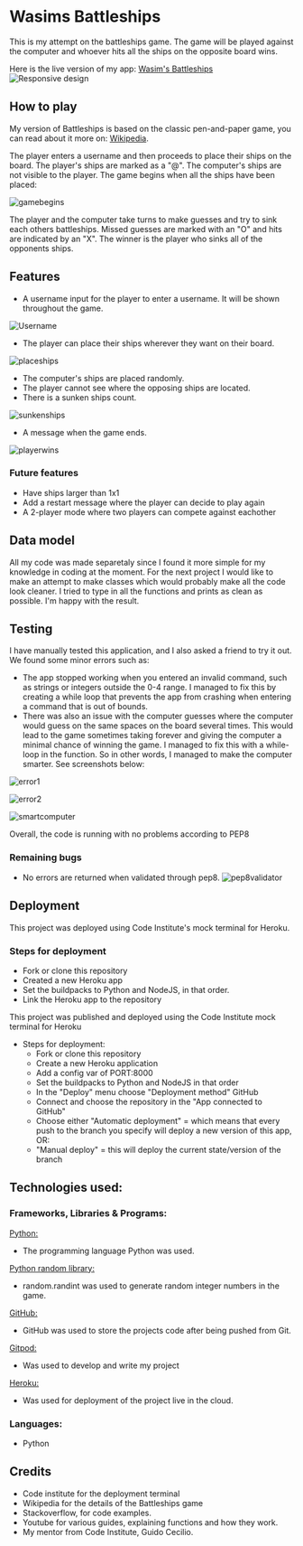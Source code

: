 # Wasims Battleships
This is my attempt on the battleships game. The game will be played against the computer
and whoever hits all the ships on the opposite board wins.

Here is the live version of my app: [Wasim's Battleships](https://wasims-battleships.herokuapp.com/)
![Responsive design](./images/responsinator.png)


## How to play

My version of Battleships is based on the classic pen-and-paper game, you can read about it more on: [Wikipedia](https://en.wikipedia.org/wiki/Battleship_(game)).

The player enters a username and then proceeds to place their ships on the board. The player's ships are marked as a "@". The computer's ships are not visible to the player. The game begins when all the ships have been placed: 

![gamebegins](./images/gamebegins.png)

The player and the computer take turns to make guesses and try to sink each others battleships.
Missed guesses are marked with an "O" and hits are indicated by an "X".
The winner is the player who sinks all of the opponents ships. 

## Features
- A username input for the player to enter a username. It will be shown throughout the game.

![Username](./images/username.png)

- The player can place their ships wherever they want on their board.

![placeships](./images/placeships.png)

- The computer's ships are placed randomly.
- The player cannot see where the opposing ships are located.
- There is a sunken ships count.

![sunkenships](./images/sunkenshipcount.png)

- A message when the game ends.

![playerwins](./images/playerwins.png)


### Future features
- Have ships larger than 1x1
- Add a restart message where the player can decide to play again
- A 2-player mode where two players can compete against eachother


## Data model

All my code was made separetaly since I found it more simple for my knowledge in coding at the moment. For the next project I would like to make an attempt to make classes which would probably make all the code look cleaner. I tried to type in all the functions and prints as clean as possible. I'm happy with the result.

## Testing
I have manually tested this application, and I also asked a friend to try it out. We found some minor errors such as:
- The app stopped working when you entered an invalid command, such as strings or integers outside the 0-4 range.
I managed to fix this by creating a while loop that prevents the app from crashing when entering a command that is out
of bounds.
- There was also an issue with the computer guesses where the computer would guess on the same spaces on the board several times.
This would lead to the game sometimes taking forever and giving the computer a minimal chance of winning the game. I managed to fix this with a while-loop in the function. So in other words, I managed to make the computer smarter.
See screenshots below:

![error1](./images/error1.png)

![error2](./images/error2.png)

![smartcomputer](./images/smartcomputer.png)



Overall, the code is running with no problems according to PEP8

### Remaining bugs

- No errors are returned when validated through pep8.
![pep8validator](./images/pep8battleships.png)

## Deployment

This project was deployed using Code Institute's mock terminal for Heroku.

### Steps for deployment
- Fork or clone this repository
- Created a new Heroku app
- Set the buildpacks to Python and NodeJS, in that order.
- Link the Heroku app to the repository

This project was published and deployed using the Code Institute mock terminal for Heroku
 - Steps for deployment: 
   - Fork or clone this repository
   - Create a new Heroku application
   - Add a config var of PORT:8000
   - Set the buildpacks to Python and NodeJS in that order
   - In the "Deploy" menu choose "Deployment method" GitHub
   - Connect and choose the repository in the "App connected to GitHub" 
   - Choose either "Automatic deployment" = which means that every push to the branch you specify will deploy a new version of this app, OR:
   - "Manual deploy" = this will deploy the current state/version of the branch   

## Technologies used: 
### Frameworks, Libraries & Programs:

[Python:](https://en.wikipedia.org/wiki/History_of_Python)
- The programming language Python was used. 

[Python random library:](https://docs.python.org/3/library/random.html)
- random.randint was used to generate random integer numbers in the game. 

[GitHub:](https://github.com/)
- GitHub was used to store the projects code after being pushed from Git.

[Gitpod:](https://www.gitpod.io/)
- Was used to develop and write my project

[Heroku:](https://www.heroku.com/what)
- Was used for deployment of the project live in the cloud.

### Languages: 
- Python


## Credits
- Code institute for the deployment terminal
- Wikipedia for the details of the Battleships game
- Stackoverflow, for code examples.
- Youtube for various guides, explaining functions and how they work.
- My mentor from Code Institute, Guido Cecilio.
